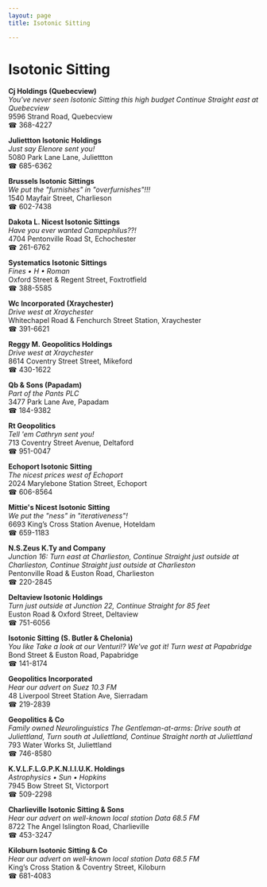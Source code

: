```yaml
---
layout: page 
title: Isotonic Sitting

---
```



# Isotonic Sitting


 **Cj Holdings (Quebecview)**  
_You've never seen Isotonic Sitting this high budget 
Continue Straight east at Quebecview_  
9596 Strand Road, Quebecview  
☎ 368-4227

**Juliettton Isotonic Holdings**  
_Just say Elenore sent you!_  
5080 Park Lane Lane, Juliettton  
☎ 685-6362

**Brussels Isotonic Sittings**  
_We put the "furnishes" in "overfurnishes"!!!_  
1540 Mayfair Street, Charlieson  
☎ 602-7438

**Dakota L. Nicest Isotonic Sittings**  
_Have you ever wanted Campephilus??!_  
4704 Pentonville Road St, Echochester  
☎ 261-6762

**Systematics Isotonic Sittings**  
_Fines • H • Roman_  
Oxford Street & Regent Street, Foxtrotfield  
☎ 388-5585

**Wc Incorporated (Xraychester)**  
_Drive west at Xraychester_  
Whitechapel Road & Fenchurch Street Station, Xraychester  
☎ 391-6621

**Reggy M. Geopolitics Holdings**  
_Drive west at Xraychester_  
8614 Coventry Street Street, Mikeford  
☎ 430-1622

**Qb & Sons (Papadam)**  
_Part of the Pants PLC_  
3477 Park Lane Ave, Papadam  
☎ 184-9382

**Rt Geopolitics**  
_Tell 'em Cathryn sent you!_  
713 Coventry Street Avenue, Deltaford  
☎ 951-0047

**Echoport Isotonic Sitting**  
_The nicest prices west of Echoport_  
2024 Marylebone Station Street, Echoport  
☎ 606-8564

**Mittie's Nicest Isotonic Sitting**  
_We put the "ness" in "iterativeness"!_  
6693 King’s Cross Station Avenue, Hoteldam  
☎ 659-1183

**N.S.Zeus K.Ty and Company**  
_Junction 16: Turn east at Charlieston, Continue Straight just outside at Charlieston, Continue Straight just outside at Charlieston_  
Pentonville Road & Euston Road, Charlieston  
☎ 220-2845

**Deltaview Isotonic Holdings**  
_Turn just outside at Junction 22, Continue Straight for 85 feet_  
Euston Road & Oxford Street, Deltaview  
☎ 751-6056

**Isotonic Sitting (S. Butler & Chelonia)**  
_You like Take a look at our Venturi!? We've got it! 
Turn west at Papabridge_  
Bond Street & Euston Road, Papabridge  
☎ 141-8174

**Geopolitics Incorporated**  
_Hear our advert on Suez 10.3 FM_  
48 Liverpool Street Station Ave, Sierradam  
☎ 219-2839

**Geopolitics & Co**  
_Family owned Neurolinguistics 
The Gentleman-at-arms: Drive south at Juliettland, Turn south at Juliettland, Continue Straight north at Juliettland_  
793 Water Works St, Juliettland  
☎ 746-8580

**K.V.L.F.L.G.P.K.N.I.I.U.K. Holdings**  
_Astrophysics • Sun • Hopkins_  
7945 Bow Street St, Victorport  
☎ 509-2298

**Charlieville Isotonic Sitting & Sons**  
_Hear our advert on well-known local station Data 68.5 FM_  
8722 The Angel Islington Road, Charlieville  
☎ 453-3247

**Kiloburn Isotonic Sitting & Co**  
_Hear our advert on well-known local station Data 68.5 FM_  
King’s Cross Station & Coventry Street, Kiloburn  
☎ 681-4083

